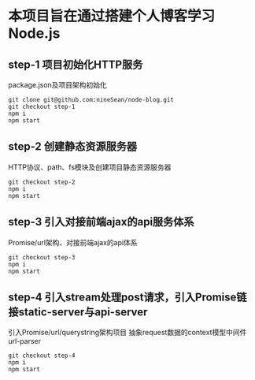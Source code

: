 # 本项目旨在通过搭建个人博客学习Node.js

## step-1 项目初始化HTTP服务

package.json及项目架构初始化
```
git clone git@github.com:nineSean/node-blog.git
git checkout step-1
npm i
npm start
```

## step-2 创建静态资源服务器

HTTP协议、path、fs模块及创建项目静态资源服务器
```
git checkout step-2
npm i
npm start
```

## step-3 引入对接前端ajax的api服务体系

Promise/url架构、对接前端ajax的api体系
```
git checkout step-3
npm i
npm start
```

## step-4 引入stream处理post请求，引入Promise链接static-server与api-server

引入Promise/url/querystring架构项目
抽象request数据的context模型中间件url-parser
```
git checkout step-4
npm i
npm start
```
